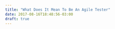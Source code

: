 ```yaml
---
title: "What Does It Mean To Be An Agile Tester"
date: 2017-08-16T18:48:56-03:00
draft: true
---
```


